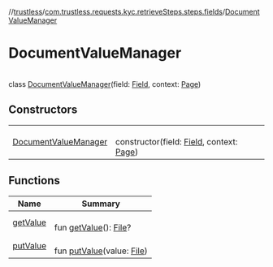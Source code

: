 //[trustless](../../../index.md)/[com.trustless.requests.kyc.retrieveSteps.steps.fields](../index.md)/[DocumentValueManager](index.md)

# DocumentValueManager

\
class [DocumentValueManager](index.md)(field: [Field](../../com.trustless.requests.kyc.retrieveSteps/-field/index.md), context: [Page](../../com.trustless.requests.kyc.retrieveSteps.steps/-page/index.md))

## Constructors

| | |
|---|---|
| [DocumentValueManager](-document-value-manager.md) | <br>constructor(field: [Field](../../com.trustless.requests.kyc.retrieveSteps/-field/index.md), context: [Page](../../com.trustless.requests.kyc.retrieveSteps.steps/-page/index.md)) |

## Functions

| Name | Summary |
|---|---|
| [getValue](get-value.md) | <br>fun [getValue](get-value.md)(): [File](https://developer.android.com/reference/kotlin/java/io/File.html)? |
| [putValue](put-value.md) | <br>fun [putValue](put-value.md)(value: [File](https://developer.android.com/reference/kotlin/java/io/File.html)) |
